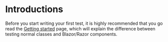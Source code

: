 # Introductions

Before you start writing your first test, it is highly recommended that you go read the [Getting started](/docs/Getting-started.html) page, which will explain the difference between testing normal classes and Blazor/Razor components.